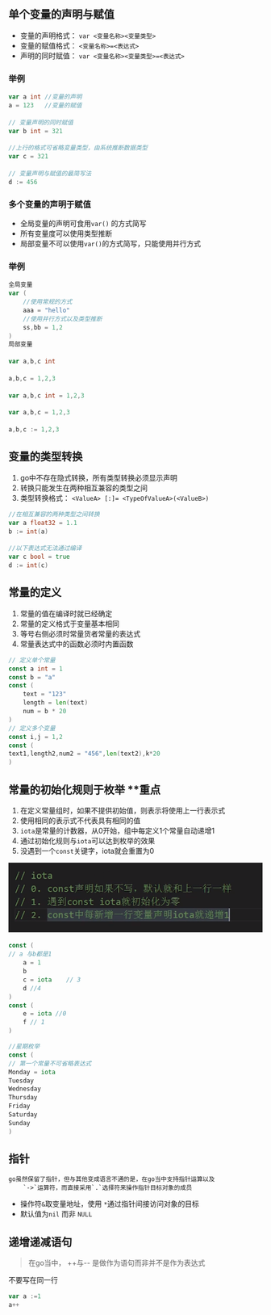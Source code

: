 ## 单个变量的声明与赋值

- 变量的声明格式：
	`var <变量名称><变量类型>`
- 变量的赋值格式：
	`<变量名称>=<表达式>`
- 声明的同时赋值：
	`var <变量名称><变量类型>=<表达式>`
	
### 举例
``` go
var a int //变量的声明
a = 123   //变量的赋值

// 变量声明的同时赋值
var b int = 321

//上行的格式可省略变量类型，由系统推断数据类型
var c = 321

// 变量声明与赋值的最简写法
d := 456
```

### 多个变量的声明于赋值

- 全局变量的声明可食用`var()` 的方式简写
- 所有变量度可以使用类型推断
- 局部变量不可以使用`var()`的方式简写，只能使用并行方式

### 举例
``` go
全局变量
var (
	//使用常规的方式
	aaa = "hello"
	//使用并行方式以及类型推断
	ss,bb = 1,2
)
局部变量

var a,b,c int 

a,b,c = 1,2,3

var a,b,c int = 1,2,3

var a,b,c = 1,2,3

a,b,c := 1,2,3
```

## 变量的类型转换
1. go中不存在隐式转换，所有类型转换必须显示声明
2. 转换只能发生在两种相互兼容的类型之间
3. 类型转换格式：
	`<ValueA> [:]= <TypeOfValueA>(<ValueB>)`

``` go
//在相互兼容的两种类型之间转换
var a float32 = 1.1
b := int(a)

//以下表达式无法通过编译
var c bool = true
d := int(c)
```

## 常量的定义
1. 常量的值在编译时就已经确定
2. 常量的定义格式于变量基本相同
3. 等号右侧必须时常量货者常量的表达式
4. 常量表达式中的函数必须时内置函数

``` go
// 定义单个常量
const a int = 1 
const b = "a"
const (
	text = "123"
	length = len(text)
	num = b * 20
)
// 定义多个变量
const i,j = 1,2
const (
text1,length2,num2 = "456",len(text2),k*20
)
```

## 常量的初始化规则于枚举 **重点

1. 在定义常量组时，如果不提供初始值，则表示将使用上一行表示式
2. 使用相同的表示式不代表具有相同的值
3. `iota`是常量的计数器，从0开始，组中每定义1个常量自动递增1
4. 通过初始化规则与`iota`可以达到枚举的效果
5. 没遇到一个`const`关键字，iota就会重置为0

![1585022386845](assets/1585022386845.png)



``` go
const (
// a 与b都是1
	a = 1
	b
	c = iota 	// 3
	d //4
)
const (
	e = iota //0
	f // 1
)
```

``` go
//星期枚举
const (
// 第一个常量不可省略表达式
Monday = iota
Tuesday
Wednesday
Thursday
Friday
Saturday
Sunday
)
```









## 指针
	go虽然保留了指针，但与其他变成语言不通的是，在go当中支持指针运算以及
		`->`运算符，而直接采用`.`选择符来操作指针目标对象的成员
- 操作符`&`取变量地址，使用 `*`通过指针间接访问对象的目标
- 默认值为`nil` 而非 `NULL`

## 递增递减语句
> 在go当中， ++与-- 是做作为语句而非并不是作为表达式

不要写在同一行
``` go
var a :=1
a++
```
